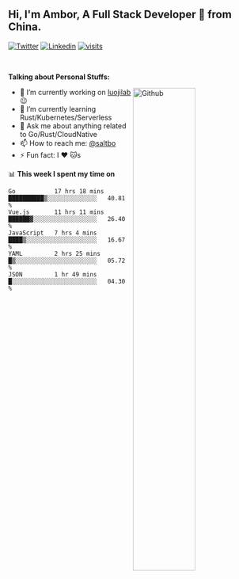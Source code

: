 ## Hi, I'm Ambor, A Full Stack Developer 🚀 from China.

[![Twitter](https://img.shields.io/badge/-saltbo-1ca0f1?style=flat&logo=twitter&logoColor=white)](https://twitter.com/rdsaltbo)
[![Linkedin](https://img.shields.io/badge/-saltbo-blue?style=flat&logo=Linkedin&logoColor=white)](https://www.linkedin.com/in/saltbo/)
[![visits](https://visitor.vercel.app/page/saltbo?color=light-green)](https://github.com/saltbo/)

&nbsp;  

**Talking about Personal Stuffs:**
<!-- Any image aligned to the right. Beware the width  -->
<img width="50%" align="right" alt="Github" src="https://raw.githubusercontent.com/saltbo/saltbo/master/images/git-header.svg" />

- 🔭 I’m currently working on [luojilab](https://github.com/luojilab) :wink:
- 🌱 I’m currently learning Rust/Kubernetes/Serverless
- 💬 Ask me about anything related to Go/Rust/CloudNative
- 📫 How to reach me: [@saltbo](https://twitter.com/rdsaltbo)
- ⚡ Fun fact: I :heart: :cat:s


📊 **This week I spent my time on**
<!--START_SECTION:waka-->
```text
Go           17 hrs 18 mins  ██████████▒░░░░░░░░░░░░░░   40.81 % 
Vue.js       11 hrs 11 mins  ██████▓░░░░░░░░░░░░░░░░░░   26.40 % 
JavaScript   7 hrs 4 mins    ████▒░░░░░░░░░░░░░░░░░░░░   16.67 % 
YAML         2 hrs 25 mins   █▒░░░░░░░░░░░░░░░░░░░░░░░   05.72 % 
JSON         1 hr 49 mins    █░░░░░░░░░░░░░░░░░░░░░░░░   04.30 % 
```
<!--END_SECTION:waka-->
